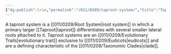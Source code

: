 ```yaml
---
{"dg-publish":true,"permalink":"/011/0209/taproot-system/","title":"Taproot System","tags":["BIOL412","BIOL320"],"created":"2024-09-26T15:26:23.000-07:00","updated":"2025-02-07T10:39:01.788-08:00"}
---
```


A taproot system is a [[011/0209/Root System\|root system]] in which a primary larger [[Taproot\|taproot]] differentiates with several smaller lateral roots attached to it. Taproot systems are an [[011/0209/Evolutionary Traits\|evolutionary trait]] exclusive to [[011/0209/Eudicots\|eudicots]] and are a defining characteristic of the [[011/0209/Taxonomic Clades\|clade]].